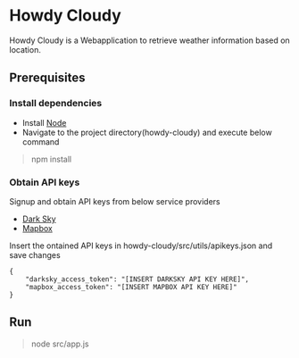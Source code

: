 # Howdy Cloudy
Howdy Cloudy is a Webapplication to retrieve weather information based on location.

## Prerequisites

### Install dependencies

* Install [Node](https://nodejs.org/en/)
* Navigate to the project directory(howdy-cloudy) and execute below command
> npm install

### Obtain API keys

Signup and obtain API keys from below service providers

* [Dark Sky](https://darksky.net/dev)
* [Mapbox](https://account.mapbox.com/)

Insert the ontained API keys in howdy-cloudy/src/utils/apikeys.json and save changes

```
{
    "darksky_access_token": "[INSERT DARKSKY API KEY HERE]",
    "mapbox_access_token": "[INSERT MAPBOX API KEY HERE]"
}
```

## Run

> node src/app.js
